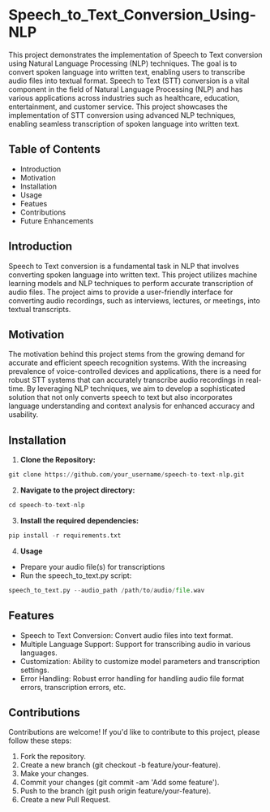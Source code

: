 # Speech_to_Text_Conversion_Using-NLP
This project demonstrates the implementation of Speech to Text conversion using Natural Language Processing (NLP) techniques. The goal is to convert spoken language into written text, enabling users to transcribe audio files into textual format.
Speech to Text (STT) conversion is a vital component in the field of Natural Language Processing (NLP) and has various applications across industries such as healthcare, education, entertainment, and customer service. This project showcases the implementation of STT conversion using advanced NLP techniques, enabling seamless transcription of spoken language into written text.
## Table of Contents
- Introduction
- Motivation
- Installation
- Usage
- Featues
- Contributions
- Future Enhancements
## Introduction
Speech to Text conversion is a fundamental task in NLP that involves converting spoken language into written text. This project utilizes machine learning models and NLP techniques to perform accurate transcription of audio files. The project aims to provide a user-friendly interface for converting audio recordings, such as interviews, lectures, or meetings, into textual transcripts.
## Motivation
The motivation behind this project stems from the growing demand for accurate and efficient speech recognition systems. With the increasing prevalence of voice-controlled devices and applications, there is a need for robust STT systems that can accurately transcribe audio recordings in real-time. By leveraging NLP techniques, we aim to develop a sophisticated solution that not only converts speech to text but also incorporates language understanding and context analysis for enhanced accuracy and usability.
## Installation
1. **Clone the Repository:**
```python
git clone https://github.com/your_username/speech-to-text-nlp.git
```

2. **Navigate to the project directory:**
```python
cd speech-to-text-nlp
```

3. **Install the required dependencies:**
```python
pip install -r requirements.txt
```

4. **Usage**
- Prepare your audio file(s) for transcriptions
- Run the speech_to_text.py script:
```python
speech_to_text.py --audio_path /path/to/audio/file.wav
```
## Features
- Speech to Text Conversion: Convert audio files into text format.
- Multiple Language Support: Support for transcribing audio in various languages.
- Customization: Ability to customize model parameters and transcription settings.
- Error Handling: Robust error handling for handling audio file format errors, transcription errors, etc.
## Contributions
Contributions are welcome! If you'd like to contribute to this project, please follow these steps:

1. Fork the repository.
2. Create a new branch (git checkout -b feature/your-feature).
3. Make your changes.
4. Commit your changes (git commit -am 'Add some feature').
5. Push to the branch (git push origin feature/your-feature).
6. Create a new Pull Request.






